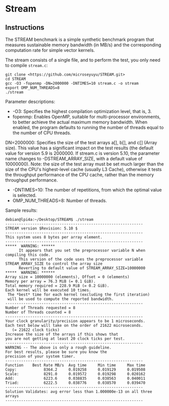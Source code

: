 # Stream

## Instructions

The STREAM benchmark is a simple synthetic benchmark program that measures sustainable memory bandwidth (in MB/s) and the corresponding computation rate for simple vector kernels.

The stream consists of a single file, and to perform the test, you only need to compile `stream.c`:

```
git clone <https://github.com/microseyuyu/STREAM.git>
cd STREAM
gcc -O3 -fopenmp -DN=2000000 -DNTIMES=10 stream.c -o stream
export OMP_NUM_THREADS=8
./stream
```

Parameter descriptions:

- -O3: Specifies the highest compilation optimization level, that is, 3.
- fopenmp: Enables OpenMP, suitable for multi-processor environments, to better achieve the actual maximum memory bandwidth. When enabled, the program defaults to running the number of threads equal to the number of CPU threads.

DN=2000000: Specifies the size of the test arrays a[], b[], and c[] (Array size). This value has a significant impact on the test results (the default value for version 5.9 is 2000000. If stream.c is version 5.10, the parameter name changes to -DSTREAM_ARRAY_SIZE, with a default value of 10000000). Note: the size of the test array must be set much larger than the size of the CPU's highest-level cache (usually L3 Cache), otherwise it tests the throughput performance of the CPU cache, rather than the memory throughput performance.
- -DNTIMES=10: The number of repetitions, from which the optimal value is selected.
- OMP_NUM_THREADS=8: Number of threads.

Sample results:

```
debian@lpi4a:~/Desktop/STREAM$ ./stream
-------------------------------------------------------------
STREAM version $Revision: 5.10 $
-------------------------------------------------------------
This system uses 8 bytes per array element.
-------------------------------------------------------------
*****  WARNING: ******
      It appears that you set the preprocessor variable N when compiling this code.
      This version of the code uses the preprocessor variable STREAM_ARRAY_SIZE to control the array size
      Reverting to default value of STREAM_ARRAY_SIZE=10000000
*****  WARNING: ******
Array size = 10000000 (elements), Offset = 0 (elements)
Memory per array = 76.3 MiB (= 0.1 GiB).
Total memory required = 228.9 MiB (= 0.2 GiB).
Each kernel will be executed 10 times.
 The *best* time for each kernel (excluding the first iteration)
 will be used to compute the reported bandwidth.
-------------------------------------------------------------
Number of Threads requested = 8
Number of Threads counted = 8
-------------------------------------------------------------
Your clock granularity/precision appears to be 1 microseconds.
Each test below will take on the order of 21622 microseconds.
   (= 21622 clock ticks)
Increase the size of the arrays if this shows that
you are not getting at least 20 clock ticks per test.
-------------------------------------------------------------
WARNING -- The above is only a rough guideline.
For best results, please be sure you know the
precision of your system timer.
-------------------------------------------------------------
Function    Best Rate MB/s  Avg time     Min time     Max time
Copy:            8364.2     0.019258     0.019129     0.019508
Scale:           8291.0     0.019572     0.019298     0.020162
Add:             6223.6     0.038835     0.038563     0.040011
Triad:           6222.5     0.038776     0.038570     0.039470
-------------------------------------------------------------
Solution Validates: avg error less than 1.000000e-13 on all three arrays
-------------------------------------------------------------
```
